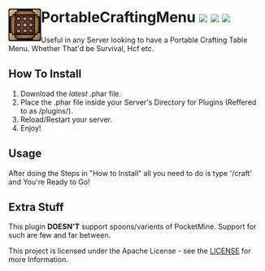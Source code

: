 <h1>PortableCraftingMenu<img src="https://github.com/CodsXBlastin/PortableCraftingMenu/blob/main/icon.png?raw=true" height="64" width="64" align="left"></img>&nbsp;<img src="https://poggit.pmmp.io/ci.shield/CodsXBlastin/PortableCraftingMenu/~"></img> <a href="https://poggit.pmmp.io/p/PortableCraftingTable"><img src="https://poggit.pmmp.io/shield.state/PortableCraftingTable"></a> <a href="https://poggit.pmmp.io/p/PortableCraftingTable"><img src="https://poggit.pmmp.io/shield.api/PortableCraftingTable"></a></h1>


Useful in any Server looking to have a Portable Crafting Table Menu. Whether That'd be Survival, Hcf etc.

## How To Install
1. Download the *latest* .phar file.                                                                            
2. Place the .phar file inside your Server's Directory for Plugins (Reffered to as /plugins/).         
3. Reload/Restart your server. 
4. Enjoy!                                                                                                                                                                                                                      
## Usage
After doing the Steps in "How to Install" all you need to do is type '/craft' and You're Ready to Go!

## Extra Stuff
This plugin __**DOESN'T**__ support spoons/varients of PocketMine. Support for such are few and far between.

This project is licensed under the Apache License - see the [LICENSE](LICENSE) for more Information.

